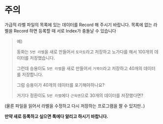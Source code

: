 # 주의

가급적 라벨 파일의 목록에 있는 데이터를 Record 해 주시기 바랍니다. 목록에 없는 라벨을 Record 하면 등록할 때 서로 Index가 충돌날 수 있습니다

>예)
>
>동화는 `5번 라벨`을 새로 만들어서 `토마토`라고 저장하고 노가다를 해서 100개의 데이터를 저장했습니다.
>
>그런데 승용이도 `5번 라벨`을 새로 만들어서 `거북이`라고 저장하고 40개의 데이터를 저장합니다.
>
>그럼 승용이가 40개의 데이터를 포기해야하나요?
>
>거기다 정환이도 `5번 라벨`에다 `근육맨`으로 30개의 데이터를 저장했다면?

(물론 파일을 읽어서 라벨을 수정하고 다시 저장하는 프로그램을 짤 수 있지만..)

**만약 새로 등록하고 싶으면 톡에다 알리고 하시기 바랍니다.**
